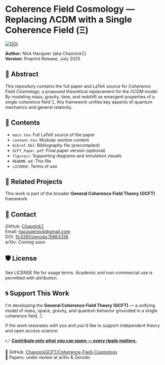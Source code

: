 # Coherence Field Cosmology — Replacing ΛCDM with a Single Coherence Field (Ξ)

[![DOI](https://zenodo.org/badge/DOI/10.5281/zenodo.15883336.svg)](https://doi.org/10.5281/zenodo.15883336)

**Author:** Nick Hacquier (aka ChaonickΞ)  
**Version:** Preprint Release, July 2025

## 🌌 Abstract
This repository contains the full paper and LaTeX source for *Coherence Field Cosmology*, a proposed theoretical replacement for the ΛCDM model. By modeling mass, gravity, time, and redshift as emergent properties of a single coherence field Ξ, this framework unifies key aspects of quantum mechanics and general relativity.

## 📄 Contents
- `main.tex`: Full LaTeX source of the paper
- `content.tex`: Modular section content
- `bibref.bbl`: Bibliography file (precompiled)
- `GCFT_Paper.pdf`: Final paper version (optional)
- `figures/`: Supporting diagrams and simulation visuals
- `README.md`: This file
- `LICENSE`: Terms of use

## 🔗 Related Projects
This work is part of the broader **General Coherence Field Theory (GCFT)** framework.

## 🧠 Contact
GitHub: [ChaonickΞ](https://github.com/ChaonickGCFT)  
Email: hacquiernick@gmail.com  
DOI: [10.5281/zenodo.15883336](https://doi.org/10.5281/zenodo.15883336)  
arXiv: *Coming soon*

## 🛡️ License
See LICENSE file for usage terms. Academic and non-commercial use is permitted with attribution.

## 🌀 Support This Work

I'm developing the **General Coherence Field Theory (GCFT)** — a unifying model of mass, space, gravity, and quantum behavior grounded in a single coherence field, Ξ.

If the work resonates with you and you'd like to support independent theory and open access science:

👉 [**Contribute only what you can spare — every ripple matters.**](https://www.paypal.com/ncp/payment/JX2APWYFV869U)

🧠 GitHub: [ChaonickGCFT/Coherence-Field-Cosmology](https://github.com/ChaonickGCFT/Coherence-Field-Cosmology)  
📄 Papers: under review at arXiv & Zenodo
